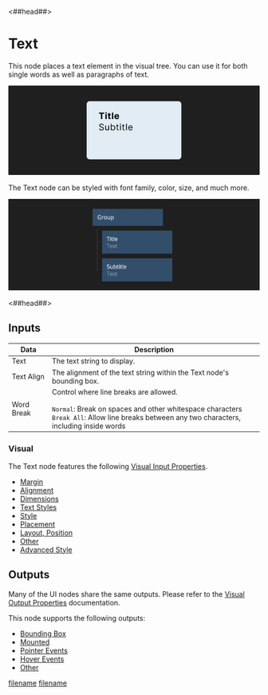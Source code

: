 <##head##>

# Text

This node places a text element in the visual tree. You can use it for both single words as well as paragraphs of text.

<div class="ndl-image-with-background l">

![](./text_visual.png)

</div>

The <span class="ndl-node">Text</span> node can be styled with font family, color, size, and much more.

<div class="ndl-image-with-background l">

![](./text_node.png)

</div>

<##head##>

## Inputs

| Data                                     | Description                                                                                                                                                                                        |
| ---------------------------------------- | -------------------------------------------------------------------------------------------------------------------------------------------------------------------------------------------------- |
| <span class="ndl-data">Text</span>       | The text string to display.                                                                                                                                                                        |
| <span class="ndl-data">Text Align</span> | The alignment of the text string within the Text node's bounding box.                                                                                                                              |
| <span class="ndl-data">Word Break</span> | Control where line breaks are allowed. <br/><br/> `Normal`: Break on spaces and other whitespace characters <br/>`Break All`: Allow line breaks between any two characters, including inside words |

### Visual

The Text node features the following [Visual Input Properties](nodes/ui-elements/visual-input-properties/).

-   [Margin](nodes/ui-elements/visual-input-properties/#margin)
-   [Alignment](nodes/ui-elements/visual-input-properties/#alignment)
-   [Dimensions](nodes/ui-elements/visual-input-properties/#dimensions)
-   [Text Styles](nodes/ui-elements/visual-input-properties/#text-styles)
-   [Style](nodes/ui-elements/visual-input-properties/#style)
-   [Placement](nodes/ui-elements/visual-input-properties/#placement)
-   [Layout, Position](nodes/ui-elements/visual-input-properties/#-position)
-   [Other](nodes/ui-elements/visual-input-properties/#other)
-   [Advanced Style](nodes/ui-elements/visual-input-properties/#advanced-style)

## Outputs

Many of the UI nodes share the same outputs. Please refer to the [Visual Output Properties](nodes/ui-elements/visual-output-properties/) documentation.

This node supports the following outputs:

-   [Bounding Box](nodes/ui-elements/visual-output-properties/#bounding-box)
-   [Mounted](nodes/ui-elements/visual-output-properties/#mounted)
-   [Pointer Events](nodes/ui-elements/visual-output-properties/#pointer-events)
-   [Hover Events](nodes/ui-elements/visual-output-properties/#hover-events)
-   [Other](nodes/ui-elements/visual-output-properties/#other)

<div class="hidden-props-for-editor">

[filename](../visual-input-properties/README.md ':include')
[filename](../visual-output-properties/README.md ':include')

</div>
